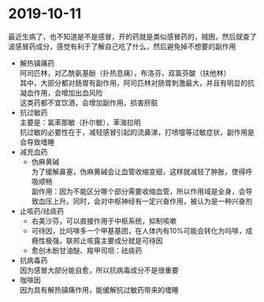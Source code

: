 # 2019-10-11

最近生病了，也不知道是不是感冒，开的药就是类似感冒药的，贼困，然后就查了波感冒药成分，感觉有利于了解自己吃了什么，然后避免掉不想要的副作用  
- 解热镇痛药  
  阿司匹林，对乙酰氨基酚（扑热息痛），布洛芬，双氯芬酸（扶他林）  
  其中，大部分都对肠胃有副作用，阿司匹林对肠胃刺激最大，并且有明显的抗凝血作用，会增加出血风险  
  这类药都不宜饮酒，会增加副作用，损害肝脏
- 抗过敏药  
  主要是：氯苯那敏（扑尔敏），苯海拉明  
  抗过敏的必要性在于，减轻感冒引起的流鼻涕，打喷嚏等过敏症状，副作用是会导致嗜睡
- 减充血药  
  - 伪麻黄碱  
  为了缓解鼻塞，伪麻黄碱会让血管收缩变细，这样就减轻了肿胀，使得呼吸顺畅  
  副作用：因为不能区分哪个部分需要收缩血管，所以作用域是全身，会导致血压上升。同时，会对中枢神经有一定兴奋作用，被认为是一种兴奋剂
- 止咳药/祛痰药
  - 右美沙芬，可以直接作用于中枢系统，抑制咳嗽
  - 可待因，比吗啡多一个甲基基团，在人体内有10%可能会转化为吗啡，成瘾性极强，联邦止咳露主要成分就是可待因
  - 愈创木酚甘油醚、羧甲司坦：祛痰药
- 抗病毒药  
  因为感冒大部分能自愈，所以抗病毒成分不是很重要
- 咖啡因  
  因为具有解热镇痛作用，能缓解抗过敏药带来的嗜睡
